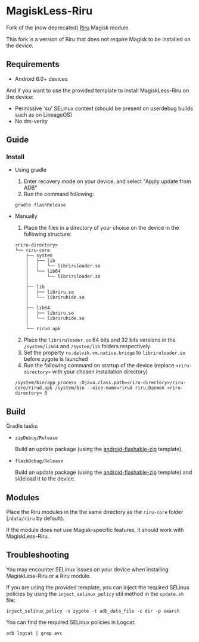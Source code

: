 # MagiskLess-Riru

Fork of the (now deprecated) [Riru](https://github.com/RikkaApps/Riru) Magisk module.

This fork is a version of Riru that does not require Magisk to be installed on the device.

## Requirements

* Android 6.0+ devices

And if you want to use the provided template to install MagiskLess-Riru on the device:
* Permissive 'su' SELinux context (should be present on userdebug builds such as on LineageOS)
* No dm-verity

## Guide

### Install

* Using gradle

  1. Enter recovery mode on your device, and select "Apply update from ADB"
  2. Run the command following:
  ```
  gradle flashRelease
  ```

* Manually

  1. Place the files in a directory of your choice on the device in the following structure:
  ```
  <riru-directory>
  └── riru-core
      ├── system
      │   ├── lib
      │   │   └── libriruloader.so
      │   └── lib64
      │       └── libriruloader.so
      │
      ├── lib
      │   ├── libriru.so
      │   └── libriruhide.so
      │
      ├── lib64
      │   ├── libriru.so
      │   └── libriruhide.so
      │
      └── rirud.apk
  ```
  2. Place the `libriruloader.so` 64 bits and 32 bits versions in the `/system/lib64` and `/system/lib` folders respectively
  3. Set the property `ro.dalvik.vm.native.bridge` to `libriruloader.so` before zygote is launched
  4. Run the following command on startup of the device (replace `<riru-directory>` with your chosen installation directory)
  ```
  /system/bin/app_process -Djava.class.path=<riru-directory>/riru-core/rirud.apk /system/bin --nice-name=rirud riru.Daemon <riru-directory> 0
  ```

## Build

Gradle tasks:

* `zipDebug/Release`

  Build an update package (using the [android-flashable-zip](https://github.com/Alhyoss/android-flashable-zip) template).

* `flashDebug/Release`

  Build an update package (using the [android-flashable-zip](https://github.com/Alhyoss/android-flashable-zip) template) and sideload it to the device.

## Modules

Place the Riru modules in the the same directory as the `riru-core` folder (`/data/riru` by default).

If the module does not use Magisk-specific features, it should work with MagiskLess-Riru.

## Troubleshooting

You may encounter SELinux issues on your device when installing MagiskLess-Riru or a Riru module.

If you are using the provided template, you can inject the required SELinux policies by using the `inject_selinux_policy` util method in the `update.sh` file:
```
inject_selinux_policy -s zygote -t adb_data_file -c dir -p search
```

You can find the required SELinux policies in Logcat:
```
adb logcat | grep avc
```